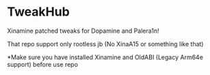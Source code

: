 # TweakHub
Xinamine patched tweaks for Dopamine and Palera1n!

That repo support only rootless jb (No XinaA15 or something like that)

*Make sure you have installed Xinamine and OldABI (Legacy Arm64e support) before use repo
